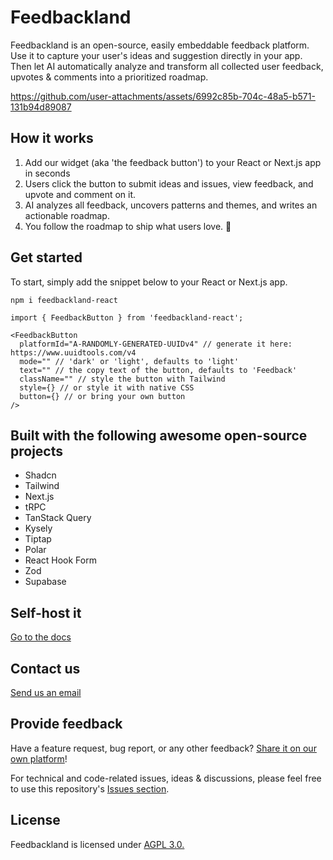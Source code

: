 # Feedbackland

Feedbackland is an open-source, easily embeddable feedback platform. Use it to capture your user's ideas and suggestion directly in your app. Then let AI automatically analyze and transform all collected user feedback, upvotes & comments into a prioritized roadmap.

https://github.com/user-attachments/assets/6992c85b-704c-48a5-b571-131b94d89087

## How it works

1. Add our widget (aka 'the feedback button') to your React or Next.js app in seconds
2. Users click the button to submit ideas and issues, view feedback, and upvote and comment on it.
3. AI analyzes all feedback, uncovers patterns and themes, and writes an actionable roadmap.
4. You follow the roadmap to ship what users love. 🚀

## Get started

To start, simply add the snippet below to your React or Next.js app.

```
npm i feedbackland-react
```

```tsx
import { FeedbackButton } from 'feedbackland-react';

<FeedbackButton
  platformId="A-RANDOMLY-GENERATED-UUIDv4" // generate it here: https://www.uuidtools.com/v4
  mode="" // 'dark' or 'light', defaults to 'light'
  text="" // the copy text of the button, defaults to 'Feedback'
  className="" // style the button with Tailwind
  style={} // or style it with native CSS
  button={} // or bring your own button
/>
```

## Built with the following awesome open-source projects

- Shadcn
- Tailwind
- Next.js
- tRPC
- TanStack Query
- Kysely
- Tiptap
- Polar
- React Hook Form
- Zod
- Supabase

## Self-host it

[Go to the docs](https://github.com/feedbackland/feedbackland/blob/main/SELFHOSTING.md)

## Contact us

[Send us an email](mailto:hello@feedbackland.com)

## Provide feedback

Have a feature request, bug report, or any other feedback? [Share it on our own platform](https://dogfood.feedbackland.com)!

For technical and code-related issues, ideas & discussions, please feel free to use this repository's [Issues section](https://github.com/feedbackland/feedbackland/issues).

## License

Feedbackland is licensed under [AGPL 3.0.](https://github.com/feedbackland/feedbackland?tab=AGPL-3.0-1-ov-file)
